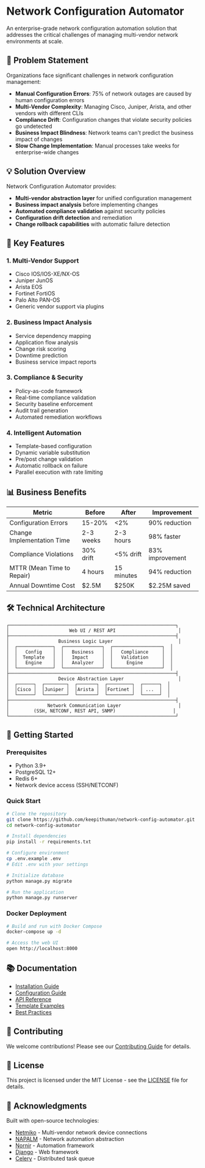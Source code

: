 # Network Configuration Automator

An enterprise-grade network configuration automation solution that addresses the critical challenges of managing multi-vendor network environments at scale.

## 🎯 Problem Statement

Organizations face significant challenges in network configuration management:
- **Manual Configuration Errors**: 75% of network outages are caused by human configuration errors
- **Multi-Vendor Complexity**: Managing Cisco, Juniper, Arista, and other vendors with different CLIs
- **Compliance Drift**: Configuration changes that violate security policies go undetected
- **Business Impact Blindness**: Network teams can't predict the business impact of changes
- **Slow Change Implementation**: Manual processes take weeks for enterprise-wide changes

## 💡 Solution Overview

Network Configuration Automator provides:
- **Multi-vendor abstraction layer** for unified configuration management
- **Business impact analysis** before implementing changes
- **Automated compliance validation** against security policies
- **Configuration drift detection** and remediation
- **Change rollback capabilities** with automatic failure detection

## 🚀 Key Features

### 1. Multi-Vendor Support
- Cisco IOS/IOS-XE/NX-OS
- Juniper JunOS
- Arista EOS
- Fortinet FortiOS
- Palo Alto PAN-OS
- Generic vendor support via plugins

### 2. Business Impact Analysis
- Service dependency mapping
- Application flow analysis
- Change risk scoring
- Downtime prediction
- Business service impact reports

### 3. Compliance & Security
- Policy-as-code framework
- Real-time compliance validation
- Security baseline enforcement
- Audit trail generation
- Automated remediation workflows

### 4. Intelligent Automation
- Template-based configuration
- Dynamic variable substitution
- Pre/post change validation
- Automatic rollback on failure
- Parallel execution with rate limiting

## 📊 Business Benefits

| Metric | Before | After | Improvement |
|--------|--------|-------|-------------|
| Configuration Errors | 15-20% | <2% | 90% reduction |
| Change Implementation Time | 2-3 weeks | 2-3 hours | 98% faster |
| Compliance Violations | 30% drift | <5% drift | 83% improvement |
| MTTR (Mean Time to Repair) | 4 hours | 15 minutes | 94% reduction |
| Annual Downtime Cost | $2.5M | $250K | $2.25M saved |

## 🛠️ Technical Architecture

```
┌─────────────────────────────────────────────────────────────┐
│                      Web UI / REST API                       │
├─────────────────────────────────────────────────────────────┤
│                  Business Logic Layer                        │
│  ┌─────────────┐  ┌──────────────┐  ┌──────────────────┐  │
│  │   Config    │  │   Business   │  │   Compliance     │  │
│  │  Template   │  │   Impact     │  │   Validation     │  │
│  │   Engine    │  │   Analyzer   │  │     Engine       │  │
│  └─────────────┘  └──────────────┘  └──────────────────┘  │
├─────────────────────────────────────────────────────────────┤
│                  Device Abstraction Layer                    │
│  ┌──────┐  ┌────────┐  ┌───────┐  ┌─────────┐  ┌──────┐  │
│  │Cisco │  │Juniper │  │Arista │  │Fortinet │  │ ...  │  │
│  └──────┘  └────────┘  └───────┘  └─────────┘  └──────┘  │
├─────────────────────────────────────────────────────────────┤
│              Network Communication Layer                     │
│         (SSH, NETCONF, REST API, SNMP)                     │
└─────────────────────────────────────────────────────────────┘
```

## 🚦 Getting Started

### Prerequisites
- Python 3.9+
- PostgreSQL 12+
- Redis 6+
- Network device access (SSH/NETCONF)

### Quick Start

```bash
# Clone the repository
git clone https://github.com/keepithuman/network-config-automator.git
cd network-config-automator

# Install dependencies
pip install -r requirements.txt

# Configure environment
cp .env.example .env
# Edit .env with your settings

# Initialize database
python manage.py migrate

# Run the application
python manage.py runserver
```

### Docker Deployment

```bash
# Build and run with Docker Compose
docker-compose up -d

# Access the web UI
open http://localhost:8000
```

## 📚 Documentation

- [Installation Guide](docs/installation.md)
- [Configuration Guide](docs/configuration.md)
- [API Reference](docs/api-reference.md)
- [Template Examples](docs/templates.md)
- [Best Practices](docs/best-practices.md)

## 🤝 Contributing

We welcome contributions! Please see our [Contributing Guide](CONTRIBUTING.md) for details.

## 📄 License

This project is licensed under the MIT License - see the [LICENSE](LICENSE) file for details.

## 🙏 Acknowledgments

Built with open-source technologies:
- [Netmiko](https://github.com/ktbyers/netmiko) - Multi-vendor network device connections
- [NAPALM](https://github.com/napalm-automation/napalm) - Network automation abstraction
- [Nornir](https://github.com/nornir-automation/nornir) - Automation framework
- [Django](https://www.djangoproject.com/) - Web framework
- [Celery](https://docs.celeryproject.org/) - Distributed task queue
